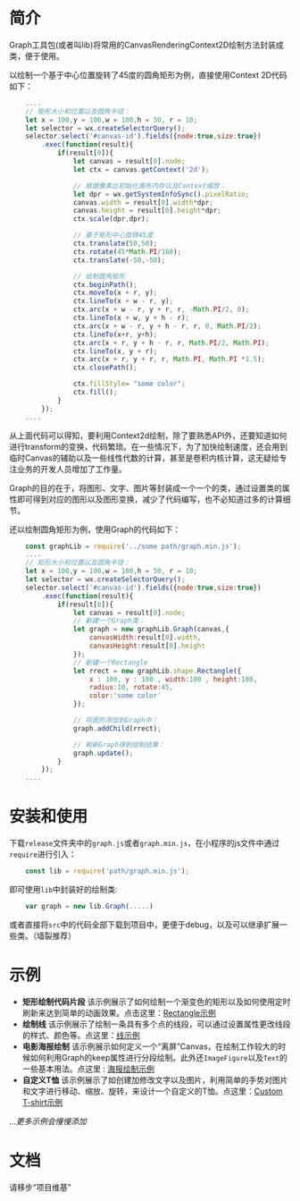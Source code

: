 # 简介 

Graph工具包(或者叫lib)将常用的CanvasRenderingContext2D绘制方法封装成类，便于使用。

以绘制一个基于中心位置旋转了45度的圆角矩形为例，直接使用Context 2D代码如下：

```javascript
    ....
    // 矩形大小和位置以及圆角半径：
    let x = 100,y = 100,w = 100,h = 50, r = 10;
    let selector = wx.createSelectorQuery();
    selector.select('#canvas-id').fields({node:true,size:true})
        .exec(function(result){
            if(result[0]){
                let canvas = result[0].node;
                let ctx = canvas.getContext('2d');

                // 根据像素比初始化画布内存以及Context缩放：
                let dpr = wx.getSystemInfoSync().pixelRatio;
                canvas.width = result[0].width*dpr;
                canvas.height = result[0].height*dpr;
                ctx.scale(dpr,dpr);

                // 基于矩形中心旋转45度
                ctx.translate(50,50);
                ctx.rotate(45*Math.PI/180);
                ctx.translate(-50,-50);

                // 绘制圆角矩形
                ctx.beginPath();
                ctx.moveTo(x + r, y);
                ctx.lineTo(x + w - r, y);
                ctx.arc(x + w - r, y + r, r, -Math.PI/2, 0);
                ctx.lineTo(x + w, y + h - r);
                ctx.arc(x + w - r, y + h - r, r, 0, Math.PI/2);
                ctx.lineTo(x+r, y+h);
                ctx.arc(x + r, y + h - r, r, Math.PI/2, Math.PI);
                ctx.lineTo(x, y + r);
                ctx.arc(x + r, y + r, r, Math.PI, Math.PI *1.5);
                ctx.closePath();

                ctx.fillStyle= "some color";
                ctx.fill();
            }
        });
    ....
```
从上面代码可以得知，要利用Context2d绘制，除了要熟悉API外，还要知道如何进行transform的变换，代码繁琐。在一些情况下，为了加快绘制速度，还会用到临时Canvas的辅助以及一些线性代数的计算，甚至是卷积内核计算，这无疑给专注业务的开发人员增加了工作量。

Graph的目的在于，将图形、文字、图片等封装成一个一个的类，通过设置类的属性即可得到对应的图形以及图形变换，减少了代码编写，也不必知道过多的计算细节。

还以绘制圆角矩形为例，使用Graph的代码如下：

```javascript
    const graphLib = require('../some path/graph.min.js');
    ....
    // 矩形大小和位置以及圆角半径：
    let x = 100,y = 100,w = 100,h = 50, r = 10;
    let selector = wx.createSelectorQuery();
    selector.select('#canvas-id').fields({node:true,size:true})
        .exec(function(result){
            if(result[0]){
                let canvas = result[0].node;
                // 新建一个Graph类：
                let graph = new graphLib.Graph(canvas,{
                    canvasWidth:result[0].width,
                    canvasHeight:result[0].height
                });
                // 新建一个Rectangle
                let rrect = new graphLib.shape.Rectangle({
                    x : 100, y : 100 , width:100 , height:100,
                    radius:10, rotate:45,
                    color:'some color'
                });

                // 将图形添加到Graph中：
                graph.addChild(rrect);

                // 刷新Graph得到绘制结果：
                graph.update();
            }
        });
    ....
```
# 安装和使用

下载```release```文件夹中的```graph.js```或者```graph.min.js```，在小程序的js文件中通过```require```进行引入：
```javascript
    const lib = require('path/graph.min.js');
```
即可使用```lib```中封装好的绘制类:
```javascript
    var graph = new lib.Graph(.....)
```

或者直接将```src```中的代码全部下载到项目中，更便于debug，以及可以继承扩展一些类。（墙裂推荐）

# 示例

- **矩形绘制代码片段**
该示例展示了如何绘制一个渐变色的矩形以及如何使用定时刷新来达到简单的动画效果。点击这里：[Rectangle示例](/examples/rectangle)
- **绘制线**
该示例展示了绘制一条具有多个点的线段，可以通过设置属性更改线段的样式、颜色等。点这里：[线示例](/examples/moveline)
- **电影海报绘制**
该示例展示如何定义一个“离屏”Canvas，在绘制工作较大的时候如何利用Graph的keep属性进行分段绘制。此外还```ImageFigure```以及```Text```的一些基本用法。点这里 : [海报绘制示例](/examples/poster)
- **自定义T恤**
该示例展示了如创建加修改文字以及图片，利用简单的手势对图片和文字进行移动、缩放、旋转，来设计一个自定义的T恤。点这里：[Custom T-shirt示例](/examples/tshirt)

*...更多示例会慢慢添加*

# 文档

请移步“项目维基”
